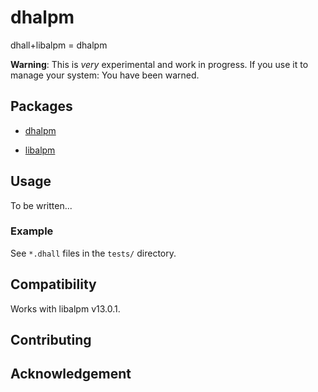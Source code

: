# dhalpm

dhall+libalpm = dhalpm

**Warning**: This is _very_ experimental and work in progress. If you use it to manage your system: You have been warned.

## Packages

- [dhalpm](https://github.com/mmhat/dhallpm.tmp#readme)

- [libalpm](https://github.com/mmhat/dhallpm.tmp#readme)

## Usage

To be written...

### Example

See `*.dhall` files in the `tests/` directory.

## Compatibility

Works with libalpm v13.0.1.

## Contributing

## Acknowledgement

